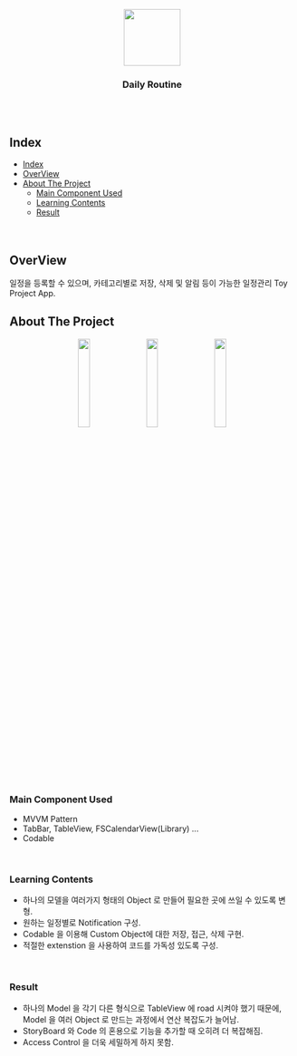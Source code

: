 <p align="center">
  <img src="https://user-images.githubusercontent.com/56511253/120443507-ab00e880-c3c1-11eb-834e-2bcaba81d28e.png" width="100">
  <h3 align="center"> Daily Routine </h3>
</p><br><br>

## Index
- [Index](#index)
- [OverView](#overview)
- [About The Project](#about-the-project)
  - [Main Component Used](#main-component-used)
  - [Learning Contents](#learning-contents)
  - [Result](#result)
<br><br><br>

## OverView
일정을 등록할 수 있으며, 카테고리별로 저장, 삭제 및 알림 등이 가능한 일정관리 Toy Project App.
<br>

## About The Project

<div align = "center">
<img src="https://user-images.githubusercontent.com/56511253/120450077-07b4d100-c3cb-11eb-82e7-e8327605c3cc.png" width = "20%">
&nbsp&nbsp&nbsp
<img src="https://images.velog.io/images/sangwoo24/post/56c3b64f-c6d5-4297-802b-f40bf2ba2e92/Simulator%20Screen%20Shot%20-%20iPhone%2011%20-%202021-06-02%20at%2016.52.04.png" width = "20%">
&nbsp&nbsp&nbsp
<img src="https://images.velog.io/images/sangwoo24/post/fa12a7d9-9a0b-412c-b875-8d19f194e02a/Simulator%20Screen%20Shot%20-%20iPhone%2011%20-%202021-06-02%20at%2016.52.07.png" width = "20%">
</div>

### Main Component Used
- MVVM Pattern
- TabBar, TableView, FSCalendarView(Library) ...
- Codable
<br>

### Learning Contents
- 하나의 모델을 여러가지 형태의 Object 로 만들어 필요한 곳에 쓰일 수 있도록 변형.
- 원하는 일정별로 Notification 구성.
- Codable 을 이용해 Custom Object에 대한 저장, 접근, 삭제 구현.
- 적절한 extenstion 을 사용하여 코드를 가독성 있도록 구성.
<br>

### Result

- 하나의 Model 을 각기 다른 형식으로 TableView 에 road 시켜야 했기 때문에, Model 을 여러 Object 로 만드는 과정에서 연산 복잡도가 늘어남.
- StoryBoard 와 Code 의 혼용으로 기능을 추가할 때 오히려 더 복잡해짐.
- Access Control 을 더욱 세밀하게 하지 못함.
